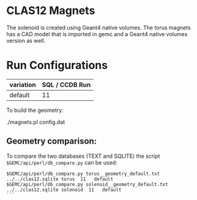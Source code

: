 # CLAS12 Magnets


The solenoid is created using Geant4 native volumes. 
The torus magnets has a CAD model that is imported in gemc and a Geant4 native volumes version as well.


# Run Configurations

| variation        | SQL / CCDB Run | 
|------------------|----------------|
| default          | 11             | 


To build the geometry:

./magnets.pl config.dat


## Geometry comparison:

To compare the two databases (TEXT and SQLITE) the script ` $GEMC/api/perl/db_compare.py` can be used:

````
$GEMC/api/perl/db_compare.py torus__geometry_default.txt        ../../clas12.sqlite torus  11   default
$GEMC/api/perl/db_compare.py solenoid__geometry_default.txt     ../../clas12.sqlite solenoid  11   default
```
